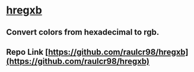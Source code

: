 # [hregxb](https://raulcr98.github.io/hregxb/)
## Convert colors from hexadecimal to rgb.
## Repo Link [https://github.com/raulcr98/hregxb](https://github.com/raulcr98/hregxb)
